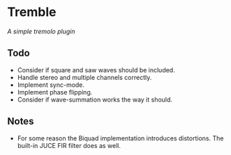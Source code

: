 # Tremble
*A simple tremolo plugin*

## Todo

* Consider if square and saw waves should be included.
* Handle stereo and multiple channels correctly.
* Implement sync-mode.
* Implement phase flipping.
* Consider if wave-summation works the way it should.

## Notes

* For some reason the Biquad implementation introduces distortions. The built-in JUCE FIR filter does as well.
